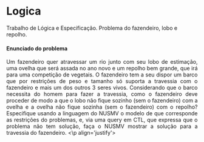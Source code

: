 # Logica
Trabalho de Lógica e Especificação. Problema do fazendeiro, lobo e repolho.
#### Enunciado do problema

<p align='justify'>Um fazendeiro quer atravessar um rio junto com seu lobo de estimação, uma ovelha que será assada no ano novo e um repolho bem grande, que irá para uma competição de vegetais. O fazendeiro tem a seu dispor um barco que por restrições de peso e tamanho só suporta a travessia com o fazendeiro e mais um dos outros 3 seres vivos. Considerando que o barco necessita do homem para fazer a travessia, como o fazendeiro deve proceder de modo a que o lobo não fique sozinho (sem o fazendeiro) com a ovelha e a ovelha não fique sozinha (sem o fazendeiro) com o repolho?
Especifique usando a linguagem do NUSMV o modelo de que corresponde as restrições do problemas, e, via uma query em CTL, que expressa que o problema não tem solução, faça o NUSMV mostrar a solução para a travessia do fazendeiro. <\p align='justify'>
